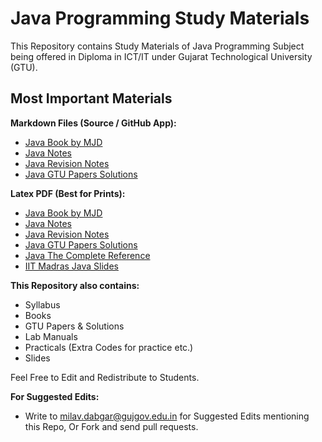 # Java Programming Study Materials

This Repository contains Study Materials of Java Programming Subject being offered in Diploma in ICT/IT under Gujarat Technological University (GTU).

## Most Important Materials

**Markdown Files (Source / GitHub App):**

- [Java Book by MJD](Books/Java_Book_MJD.md)
- [Java Notes](Notes/Java_Notes.md)
- [Java Revision Notes](Notes/Java_Revision_Notes.md)
- [Java GTU Papers Solutions](Paper_Solutions/Java_GTU_Paper_Solutions.md)

**Latex PDF (Best for Prints):**

- [Java Book by MJD](Books/Java_Book_MJD_Latex.pdf)
- [Java Notes](Notes/Java_Notes_Latex.pdf)
- [Java Revision Notes](Notes/Java_Revision_Notes_Latex.pdf)
- [Java GTU Papers Solutions](Paper_Solutions/Java_GTU_Paper_Solutions_Latex.pdf)
- [Java The Complete Reference](Books/Java_The_Complete_Reference.pdf)
- [IIT Madras Java Slides](Slides/2201_Java_Slides.pdf)

**This Repository also contains:**

- Syllabus
- Books
- GTU Papers & Solutions
- Lab Manuals
- Practicals (Extra Codes for practice etc.)
- Slides

Feel Free to Edit and Redistribute to Students.

**For Suggested Edits:**

- Write to <milav.dabgar@gujgov.edu.in> for Suggested Edits mentioning this Repo, Or Fork and send pull requests.

